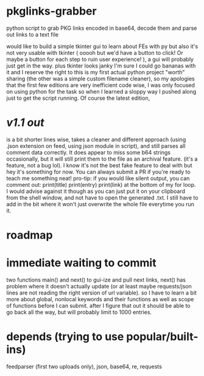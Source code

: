# pkglinks-grabber
python script to grab PKG links encoded in base64, decode them and parse out links to a text file

would like to build a simple tkinter gui to learn about FEs with py but also it's not very usable with tkinter ( ooooh but we'd have a button to click! Or maybe a button for each step to ruin user experience! ), a gui will probably just get in the way. plus tkinter looks janky I'm sure I could go bananas with it and I reserve the right to
this is my first actual python project "worth" sharing (the other was a simple custom filename cleaner), so my apologies that the first few editions are very inefficient code wise, I was only focused on using python for the task so when I learned a sloppy way I pushed along just to get the script running. Of course the latest edition,
#  *v1.1 out*
is a bit shorter lines wise, takes a cleaner and different approach (using .json extension on feed, using json module in script), and still parses all comment data correctly. It does appear to miss some b64 strings occasionally, but it will still print them to the file as an archival feature. (it's a feature, not a bug lol). I know it's not the best fake feature to deal with but hey it's something for now. You can always submit a PR if you're ready to teach me something neat!
pro-tip: if you would like silent output, you can comment out: 
  print(title)
  print(entry)
  print(link)
at the bottom of my for loop. I would advise against it though as you can just put it on your clipboard from the shell window, and not have to open the generated .txt. I still have to add in the bit where it won't just overwrite the whole file everytime you run it.

#  roadmap
#  immediate waiting to commit
two functions main() and next() to gui-ize and pull next links, next() has problem where it doesn't actually update (or at least maybe requests/json lines are not reading the right version of url variable). so I have to learn a bit more about global, nonlocal keywords and their functions as well as scope of functions before I can submit.
after I figure that out it should be able to go back all the way, but will probably limit to 1000 entries.
# depends (trying to use popular/built-ins)
feedparser (first two uploads only), json, base64, re, requests
